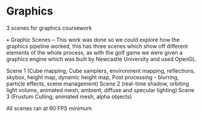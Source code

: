 # Graphics
3 scenes for graphics coursework

•	 Graphic Scenes – This work was done so we could explore how the graphics pipeline worked, this has three scenes which show off different elements of the whole process, as with the golf game we were given a graphics engine which was built by Newcastle University and used OpenGL.

Scene 1 (Cube mapping, Cube samplers, environment mapping, reflections, skybox, height map, dynamic height map, Post processing - blurring, particle effects, scene management)
Scene 2 (real-time shadow, orbiting light volume, animated mesh, ambient, diffuse and specular lighting)
Scene 3 (Frustum Culling, animated mesh, alpha objects)

All scenes ran at 60 FPS minimum
